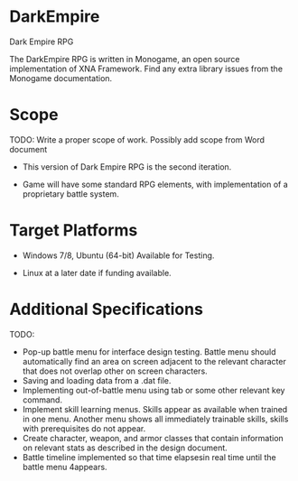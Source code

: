 DarkEmpire
==========

Dark Empire RPG

The DarkEmpire RPG is written in Monogame, an open source implementation of XNA Framework.
Find any extra library issues from the Monogame documentation.

Scope
=====
TODO: Write a proper scope of work. Possibly add scope from Word document

* This version of Dark Empire RPG is the second iteration.

* Game will have some standard RPG elements, with implementation of a proprietary battle system.

Target Platforms
================

* Windows 7/8, Ubuntu (64-bit) Available for Testing.

* Linux at a later date if funding available.

Additional Specifications
=========================

TODO:

* Pop-up battle menu for interface design testing. Battle menu should automatically find an area on screen adjacent to the relevant character that does not overlap other on screen characters.
* Saving and loading data from a .dat file.
* Implementing out-of-battle menu using tab or some other relevant key command.
* Implement skill learning menus. Skills appear as available when trained in one menu. Another menu shows all immediately trainable skills, skills with prerequisites do not appear.
* Create character, weapon, and armor classes that contain information on relevant stats as described in the design document.
* Battle timeline implemented so that time elapsesin real time until the battle menu 4appears.
